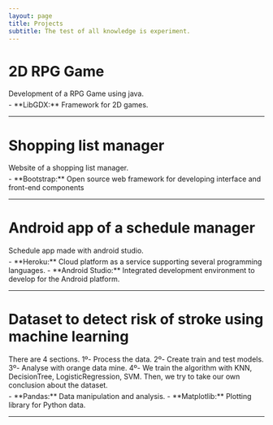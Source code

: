```yaml
---
layout: page
title: Projects
subtitle: The test of all knowledge is experiment.
---
```


#  <a href="https://github.com/DanielSantos2001/ProjetoFinal" style="color: inherit; text-decoration: none;" onmouseover="this.style.color='#0085A1'" onmouseout="this.style.color='inherit'"> 2D RPG Game</a>
<div style="margin-bottom: 5px; margin-top: 1rem;">
Development of a RPG Game using java.
</div>
- **LibGDX:** Framework for 2D games.

---

#  <a href="https://github.com/DanielSantos2001/ManageShoppingList_WebsiteWith-FrontEnd-APIBackEnd" style="color: inherit; text-decoration: none;" onmouseover="this.style.color='#0085A1'" onmouseout="this.style.color='inherit'"> Shopping list manager</a>
<div style="margin-bottom: 5px; margin-top: 1rem;">
Website of a shopping list manager.
</div>
- **Bootstrap:** Open source web framework for developing interface and front-end components

---

#  <a href="https://github.com/DanielSantos2001/Android-ScheduleAppWith-DataBase-API" style="color: inherit; text-decoration: none;" onmouseover="this.style.color='#0085A1'" onmouseout="this.style.color='inherit'"> Android app of a schedule manager</a>
<div style="margin-bottom: 5px; margin-top: 1rem;">
Schedule app made with android studio.
</div>
- **Heroku:** Cloud platform as a service supporting several programming languages.
- **Android Studio:** Integrated development environment to develop for the Android platform.

---

#  <a href="https://github.com/DanielSantos2001/DatasetStroke-MachineLearning" style="color: inherit; text-decoration: none;" onmouseover="this.style.color='#0085A1'" onmouseout="this.style.color='inherit'"> Dataset to detect risk of stroke using machine learning</a>
<div style="margin-bottom: 5px; margin-top: 1rem;">
There are 4 sections. 1º- Process the data. 2º- Create train and test models. 3º- Analyse with orange data mine. 4º- We train the algorithm with KNN, DecisionTree, LogisticRegression, SVM. Then, we try to take our own conclusion about the dataset.
</div>
- **Pandas:** Data manipulation and analysis.
- **Matplotlib:** Plotting library for Python data.

---